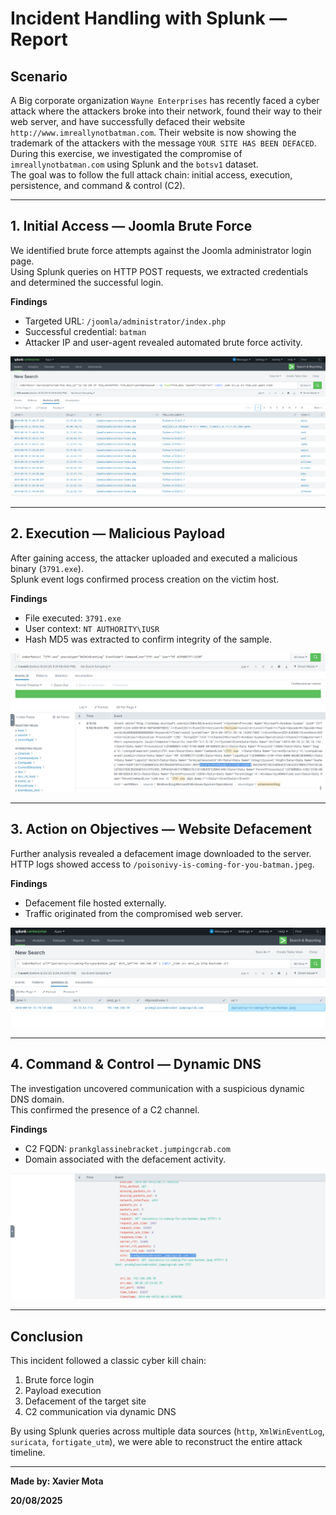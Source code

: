 # Incident Handling with Splunk — Report

## Scenario
A Big corporate organization `Wayne Enterprises`  has recently faced a cyber attack where the attackers broke into their network, found their way to their web server, and have successfully defaced their website `http://www.imreallynotbatman.com`. Their website is now showing the trademark of the attackers with the message `YOUR SITE HAS BEEN DEFACED`.
During this exercise, we investigated the compromise of `imreallynotbatman.com` using Splunk and the `botsv1` dataset.  
The goal was to follow the full attack chain: initial access, execution, persistence, and command & control (C2).

---

## 1. Initial Access — Joomla Brute Force
We identified brute force attempts against the Joomla administrator login page.  
Using Splunk queries on HTTP POST requests, we extracted credentials and determined the successful login.

**Findings**  
- Targeted URL: `/joomla/administrator/index.php`  
- Successful credential: `batman`  
- Attacker IP and user-agent revealed automated brute force activity.  

![Task 1 Screenshot](screenshots-splunk/splunk11.png) 


---

## 2. Execution — Malicious Payload
After gaining access, the attacker uploaded and executed a malicious binary (`3791.exe`).  
Splunk event logs confirmed process creation on the victim host.

**Findings**  
- File executed: `3791.exe`  
- User context: `NT AUTHORITY\IUSR`  
- Hash MD5 was extracted to confirm integrity of the sample.  

![Task 2 Screenshot](screenshots-splunk/payload.png) 
 

---

## 3. Action on Objectives — Website Defacement
Further analysis revealed a defacement image downloaded to the server.  
HTTP logs showed access to `/poisonivy-is-coming-for-you-batman.jpeg`.

**Findings**  
- Defacement file hosted externally.  
- Traffic originated from the compromised web server.  

![Task 3 Screenshot](screenshots-splunk/defacement.png) 


---

## 4. Command & Control — Dynamic DNS
The investigation uncovered communication with a suspicious dynamic DNS domain.  
This confirmed the presence of a C2 channel.

**Findings**  
- C2 FQDN: `prankglassinebracket.jumpingcrab.com`  
- Domain associated with the defacement activity.  

![Task 4 Screenshot](screenshots-splunk/c2.png) 


---

## Conclusion
This incident followed a classic cyber kill chain:  
1. Brute force login  
2. Payload execution  
3. Defacement of the target site  
4. C2 communication via dynamic DNS  

By using Splunk queries across multiple data sources (`http`, `XmlWinEventLog`, `suricata`, `fortigate_utm`), we were able to reconstruct the entire attack timeline.

---

**Made by: Xavier Mota**

**20/08/2025**
